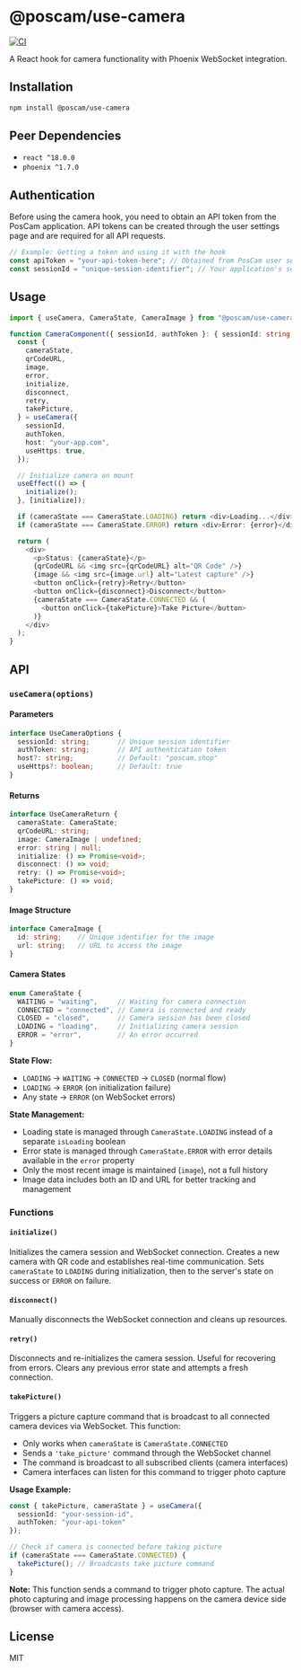 # @poscam/use-camera

[![CI](https://github.com/kenichi/use-camera/actions/workflows/ci.yml/badge.svg)](https://github.com/kenichi/use-camera/actions/workflows/ci.yml)

A React hook for camera functionality with Phoenix WebSocket integration.

## Installation

```bash
npm install @poscam/use-camera
```

## Peer Dependencies

- `react ^18.0.0`
- `phoenix ^1.7.0`

## Authentication

Before using the camera hook, you need to obtain an API token from the PosCam application. API tokens can be created through the user settings page and are required for all API requests.

```typescript
// Example: Getting a token and using it with the hook
const apiToken = "your-api-token-here"; // Obtained from PosCam user settings
const sessionId = "unique-session-identifier"; // Your application's session ID
```

## Usage

```typescript
import { useCamera, CameraState, CameraImage } from "@poscam/use-camera";

function CameraComponent({ sessionId, authToken }: { sessionId: string, authToken: string }) {
  const {
    cameraState,
    qrCodeURL,
    image,
    error,
    initialize,
    disconnect,
    retry,
    takePicture,
  } = useCamera({
    sessionId,
    authToken,
    host: "your-app.com",
    useHttps: true,
  });

  // Initialize camera on mount
  useEffect(() => {
    initialize();
  }, [initialize]);

  if (cameraState === CameraState.LOADING) return <div>Loading...</div>;
  if (cameraState === CameraState.ERROR) return <div>Error: {error}</div>;

  return (
    <div>
      <p>Status: {cameraState}</p>
      {qrCodeURL && <img src={qrCodeURL} alt="QR Code" />}
      {image && <img src={image.url} alt="Latest capture" />}
      <button onClick={retry}>Retry</button>
      <button onClick={disconnect}>Disconnect</button>
      {cameraState === CameraState.CONNECTED && (
        <button onClick={takePicture}>Take Picture</button>
      )}
    </div>
  );
}
```

## API

### `useCamera(options)`

#### Parameters

```typescript
interface UseCameraOptions {
  sessionId: string;       // Unique session identifier
  authToken: string;       // API authentication token
  host?: string;           // Default: "poscam.shop"
  useHttps?: boolean;      // Default: true
}
```

#### Returns

```typescript
interface UseCameraReturn {
  cameraState: CameraState;
  qrCodeURL: string;
  image: CameraImage | undefined;
  error: string | null;
  initialize: () => Promise<void>;
  disconnect: () => void;
  retry: () => Promise<void>;
  takePicture: () => void;
}
```

#### Image Structure

```typescript
interface CameraImage {
  id: string;    // Unique identifier for the image
  url: string;   // URL to access the image
}
```

#### Camera States

```typescript
enum CameraState {
  WAITING = "waiting",     // Waiting for camera connection
  CONNECTED = "connected", // Camera is connected and ready
  CLOSED = "closed",       // Camera session has been closed
  LOADING = "loading",     // Initializing camera session
  ERROR = "error",         // An error occurred
}
```

**State Flow:**
- `LOADING` → `WAITING` → `CONNECTED` → `CLOSED` (normal flow)
- `LOADING` → `ERROR` (on initialization failure)
- Any state → `ERROR` (on WebSocket errors)

**State Management:**
- Loading state is managed through `CameraState.LOADING` instead of a separate `isLoading` boolean
- Error state is managed through `CameraState.ERROR` with error details available in the `error` property
- Only the most recent image is maintained (`image`), not a full history
- Image data includes both an ID and URL for better tracking and management

### Functions

#### `initialize()`
Initializes the camera session and WebSocket connection. Creates a new camera with QR code and establishes real-time communication. Sets `cameraState` to `LOADING` during initialization, then to the server's state on success or `ERROR` on failure.

#### `disconnect()`
Manually disconnects the WebSocket connection and cleans up resources.

#### `retry()`
Disconnects and re-initializes the camera session. Useful for recovering from errors. Clears any previous error state and attempts a fresh connection.

#### `takePicture()`
Triggers a picture capture command that is broadcast to all connected camera devices via WebSocket. This function:

- Only works when `cameraState` is `CameraState.CONNECTED`
- Sends a `'take_picture'` command through the WebSocket channel
- The command is broadcast to all subscribed clients (camera interfaces)
- Camera interfaces can listen for this command to trigger photo capture

**Usage Example:**
```typescript
const { takePicture, cameraState } = useCamera({
  sessionId: "your-session-id",
  authToken: "your-api-token"
});

// Check if camera is connected before taking picture
if (cameraState === CameraState.CONNECTED) {
  takePicture(); // Broadcasts take picture command
}
```

**Note:** This function sends a command to trigger photo capture. The actual photo capturing and image processing happens on the camera device side (browser with camera access).

## License

MIT
